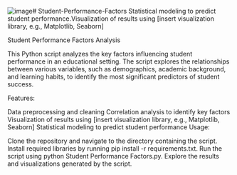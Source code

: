 ![image](https://github.com/user-attachments/assets/c120dc52-53b3-4116-8d5f-3d16baa4237e)# Student-Performance-Factors
Statistical modeling to predict student performance.Visualization of results using [insert visualization library, e.g., Matplotlib, Seaborn]

Student Performance Factors Analysis

This Python script analyzes the key factors influencing student performance in an educational setting. The script explores the relationships between various variables, such as demographics, academic background, and learning habits, to identify the most significant predictors of student success.

Features:

Data preprocessing and cleaning
Correlation analysis to identify key factors
Visualization of results using [insert visualization library, e.g., Matplotlib, Seaborn]
Statistical modeling to predict student performance
Usage:

Clone the repository and navigate to the directory containing the script.
Install required libraries by running pip install -r requirements.txt.
Run the script using python Student Performance Factors.py.
Explore the results and visualizations generated by the script.
